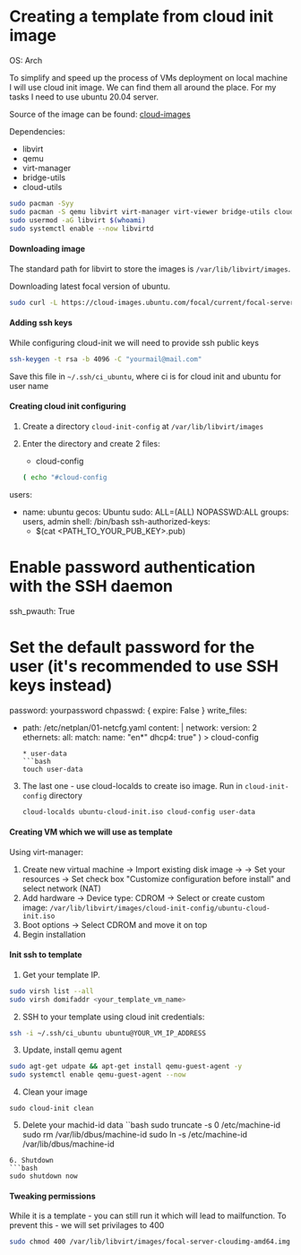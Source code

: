 # Creating a template from cloud init image

OS: Arch

To simplify and speed up the process of VMs deployment on local machine I will use cloud init image. We can find them all around the place. For my tasks I need to use ubuntu 20.04 server.

Source of the image can be found: [cloud-images](https://cloud-images.ubuntu.com/)

Dependencies:
* libvirt
* qemu
* virt-manager
* bridge-utils
* cloud-utils

```bash
sudo pacman -Syy
sudo pacman -S qemu libvirt virt-manager virt-viewer bridge-utils cloud-utils curl
sudo usermod -aG libvirt $(whoami)
sudo systemctl enable --now libvirtd
```

#### Downloading image

The standard path for libvirt to store the images is `/var/lib/libvirt/images`.

Downloading latest focal version of ubuntu.
```bash
sudo curl -L https://cloud-images.ubuntu.com/focal/current/focal-server-cloudimg-amd64.img -o /var/lib/libvirt/images/focal-server-cloudimg-amd64.img
```

#### Adding ssh keys

While configuring cloud-init we will need to provide ssh public keys

```bash
ssh-keygen -t rsa -b 4096 -C "yourmail@mail.com"
```

Save this file in `~/.ssh/ci_ubuntu`, where ci is for cloud init and ubuntu for user name

#### Creating cloud init configuring

1. Create a directory `cloud-init-config` at `/var/lib/libvirt/images`

2. Enter the directory and create 2 files:
    * cloud-config
    ```bash
    ( echo "#cloud-config
users:
  - name: ubuntu
    gecos: Ubuntu
    sudo: ALL=(ALL) NOPASSWD:ALL
    groups: users, admin
    shell: /bin/bash
    ssh-authorized-keys:
      - $(cat <PATH_TO_YOUR_PUB_KEY>.pub)

# Enable password authentication with the SSH daemon
ssh_pwauth: True

# Set the default password for the user (it's recommended to use SSH keys instead)
password: yourpassword
chpasswd: { expire: False }
write_files:
  - path: /etc/netplan/01-netcfg.yaml
    content: |
      network:
        version: 2
        ethernets:
          all:
            match:
              name: \"en*\"
            dhcp4: true" ) > cloud-config
    ```
    * user-data
    ```bash
    touch user-data
    ```

3. The last one - use cloud-localds to create iso image. Run in `cloud-init-config` directory
    ```bash
    cloud-localds ubuntu-cloud-init.iso cloud-config user-data
    ```
#### Creating VM which we will use as template
Using virt-manager:
1. Create new virtual machine -> Import existing disk image -> <Choose your cloud init image here and set the operating system name> -> Set your resources -> Set check box "Customize configuration before install" and select network (NAT)
2. Add hardware -> Device type: CDROM -> Select or create custom image: `/var/lib/libvirt/images/cloud-init-config/ubuntu-cloud-init.iso`
3. Boot options -> Select CDROM and move it on top
4. Begin installation

#### Init ssh to template
1. Get your template IP.
```bash
sudo virsh list --all
sudo virsh domifaddr <your_template_vm_name>
```
2. SSH to your template using cloud init credentials:
```bash
ssh -i ~/.ssh/ci_ubuntu ubuntu@YOUR_VM_IP_ADDRESS
```
3. Update, install qemu agent 
```bash
sudo agt-get udpate && apt-get install qemu-guest-agent -y
sudo systemctl enable qemu-guest-agent --now
```
4. Clean your image
```
sudo cloud-init clean
```
5. Delete your machid-id data 
``bash
sudo truncate -s 0 /etc/machine-id
sudo rm /var/lib/dbus/machine-id
sudo ln -s /etc/machine-id /var/lib/dbus/machine-id
```
6. Shutdown
```bash
sudo shutdown now
```

#### Tweaking permissions
While it is a template - you can still run it which will lead to mailfunction.
To prevent this - we will set privilages to 400

```bash
sudo chmod 400 /var/lib/libvirt/images/focal-server-cloudimg-amd64.img
```





